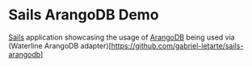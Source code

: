 # Sails ArangoDB Demo

[Sails](http://sailsjs.org) application showcasing the usage of [ArangoDB](https://www.arangodb.com/) being used via (Waterline ArangoDB adapter)[https://github.com/gabriel-letarte/sails-arangodb]
